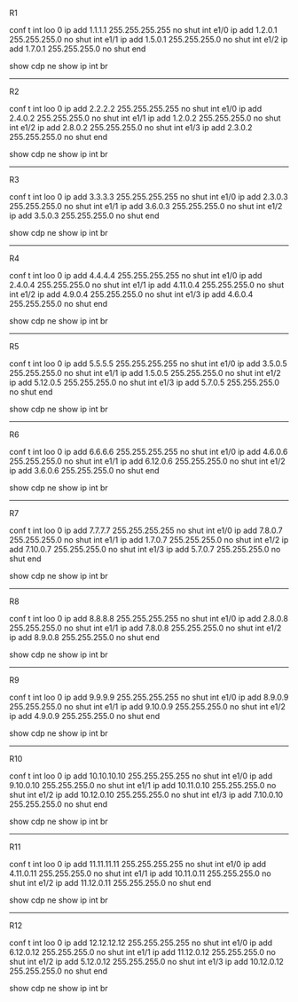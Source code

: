 R1

conf t
int loo 0
ip add 1.1.1.1 255.255.255.255
no shut
int e1/0
ip add 1.2.0.1 255.255.255.0
no shut
int e1/1
ip add 1.5.0.1 255.255.255.0
no shut
int e1/2
ip add 1.7.0.1 255.255.255.0
no shut
end

show cdp ne
show ip int br

-----------------------------------
R2

conf t
int loo 0
ip add 2.2.2.2 255.255.255.255
no shut
int e1/0
ip add 2.4.0.2 255.255.255.0
no shut
int e1/1
ip add 1.2.0.2 255.255.255.0
no shut
int e1/2
ip add 2.8.0.2 255.255.255.0
no shut
int e1/3
ip add 2.3.0.2 255.255.255.0
no shut
end

show cdp ne
show ip int br

----------------------------------------------
R3

conf t
int loo 0
ip add 3.3.3.3 255.255.255.255
no shut
int e1/0
ip add 2.3.0.3 255.255.255.0
no shut
int e1/1
ip add 3.6.0.3 255.255.255.0
no shut
int e1/2
ip add 3.5.0.3 255.255.255.0
no shut
end

show cdp ne
show ip int br

-----------------------------------------
R4

conf t
int loo 0
ip add 4.4.4.4 255.255.255.255
no shut
int e1/0
ip add 2.4.0.4 255.255.255.0
no shut
int e1/1
ip add 4.11.0.4 255.255.255.0
no shut
int e1/2
ip add 4.9.0.4 255.255.255.0
no shut
int e1/3
ip add 4.6.0.4 255.255.255.0
no shut
end

show cdp ne
show ip int br

------------------------------------------
R5

conf t
int loo 0
ip add 5.5.5.5 255.255.255.255
no shut
int e1/0
ip add 3.5.0.5 255.255.255.0
no shut
int e1/1
ip add 1.5.0.5 255.255.255.0
no shut
int e1/2
ip add 5.12.0.5 255.255.255.0
no shut
int e1/3
ip add 5.7.0.5 255.255.255.0
no shut
end

show cdp ne
show ip int br

------------------------------------------
R6

conf t
int loo 0
ip add 6.6.6.6 255.255.255.255
no shut
int e1/0
ip add 4.6.0.6 255.255.255.0
no shut
int e1/1
ip add 6.12.0.6 255.255.255.0
no shut
int e1/2
ip add 3.6.0.6 255.255.255.0
no shut
end

show cdp ne
show ip int br

-------------------------------------
R7

conf t
int loo 0
ip add 7.7.7.7 255.255.255.255
no shut
int e1/0
ip add 7.8.0.7 255.255.255.0
no shut
int e1/1
ip add 1.7.0.7 255.255.255.0
no shut
int e1/2
ip add 7.10.0.7 255.255.255.0
no shut
int e1/3
ip add 5.7.0.7 255.255.255.0
no shut
end

show cdp ne
show ip int br

----------------------------------------
R8

conf t
int loo 0
ip add 8.8.8.8 255.255.255.255
no shut
int e1/0
ip add 2.8.0.8 255.255.255.0
no shut
int e1/1
ip add 7.8.0.8 255.255.255.0
no shut
int e1/2
ip add 8.9.0.8 255.255.255.0
no shut
end

show cdp ne
show ip int br

--------------------------------------------
R9

conf t
int loo 0
ip add 9.9.9.9 255.255.255.255
no shut
int e1/0
ip add 8.9.0.9 255.255.255.0
no shut
int e1/1
ip add 9.10.0.9 255.255.255.0
no shut
int e1/2
ip add 4.9.0.9 255.255.255.0
no shut
end

show cdp ne
show ip int br

----------------------------------------------
R10

conf t
int loo 0
ip add 10.10.10.10 255.255.255.255
no shut
int e1/0
ip add 9.10.0.10 255.255.255.0
no shut
int e1/1
ip add 10.11.0.10 255.255.255.0
no shut
int e1/2
ip add 10.12.0.10 255.255.255.0
no shut
int e1/3
ip add 7.10.0.10 255.255.255.0
no shut
end

show cdp ne
show ip int br

---------------------------------------
R11

conf t
int loo 0
ip add 11.11.11.11 255.255.255.255
no shut
int e1/0
ip add 4.11.0.11 255.255.255.0
no shut
int e1/1
ip add 10.11.0.11 255.255.255.0
no shut
int e1/2
ip add 11.12.0.11 255.255.255.0
no shut
end

show cdp ne
show ip int br

-----------------------------------------------
R12

conf t
int loo 0
ip add 12.12.12.12 255.255.255.255
no shut
int e1/0
ip add 6.12.0.12 255.255.255.0
no shut
int e1/1
ip add 11.12.0.12 255.255.255.0
no shut
int e1/2
ip add 5.12.0.12 255.255.255.0
no shut
int e1/3
ip add 10.12.0.12 255.255.255.0
no shut
end

show cdp ne
show ip int br
